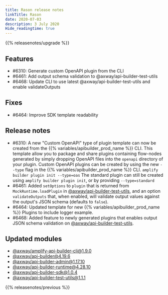 ```yaml
---
title: Rason release notes
linkTitle: Rason
date: 2020-07-03
description: 3 July 2020
Hide_readingtime: true
---
```


{{% releasenotes/upgrade %}}

## Features

* #6310: Generate custom OpenAPI plugin from the CLI
* #6461: Add output schema validation to @axway/api-builder-test-utils
* #6468: Update CLI to use latest @axway/api-builder-test-utils and enable validateOutputs

## Fixes

* #6464: Improve SDK template readability

## Release notes

* #6310: A new "Custom OpenAPI" type of plugin template can now be created from the {{% variables/apibuilder_prod_name %}} CLI. This template allow you to package and share plugins containing flow-nodes generated by simply dropping OpenAPI files into the `openapi` directory of your plugin. Custom OpenAPI plugins can be created by using the new `--type` flag in the {{% variables/apibuilder_prod_name %}} CLI. `amplify builder plugin init --type=oas` The standard plugin can still be created using `amplify builder plugin init`, or by providing `--type=standard`
* #6461: Added `setOptions` to `plugin` that is returned from `MockRuntime.loadPlugin` in [@axway/api-builder-test-utils](https://www.npmjs.com/package/@axway/api-builder-test-utils), and an option `validateOutputs` that, when enabled, will validate output values against the output's JSON schema (defaults to `false`).
* #6464: Updated template for new {{% variables/apibuilder_prod_name %}} Plugins to include logger example.
* #6468: Added feature to newly generated plugins that enables output JSON schema validation on [@axway/api-builder-test-utils](https://www.npmjs.com/package/@axway/api-builder-test-utils).

## Updated modules

* [@axway/amplify-api-builder-cli@1.9.0](https://www.npmjs.com/package/@axway/amplify-api-builder-cli/v/1.9.0)
* [@axway/api-builder@4.19.6](https://www.npmjs.com/package/@axway/api-builder/v/4.19.6)
* [@axway/api-builder-admin@1.17.10](https://www.npmjs.com/package/@axway/api-builder-admin/v/1.17.10)
* [@axway/api-builder-runtime@4.28.10](https://www.npmjs.com/package/@axway/api-builder-runtime/v/4.28.10)
* [@axway/api-builder-sdk@1.0.4](https://www.npmjs.com/package/@axway/api-builder-sdk/v/1.0.4)
* [@axway/api-builder-test-utils@1.1.1](https://www.npmjs.com/package/@axway/api-builder-test-utils/v/1.1.1)


{{% releasenotes/previous %}}
